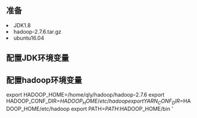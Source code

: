 
## 准备
<li>JDK1.8
<li>hadoop-2.7.6.tar.gz
<li>ubuntu16.04

## 配置JDK环境变量



## 配置hadoop环境变量
  export HADOOP_HOME=/home/qly/hadoop/hadoop-2.7.6
  export HADOOP_CONF_DIR=$HADOOP_HOME/etc/hadoop
  export YARN_CONF_DIR=$HADOOP_HOME/etc/hadoop
  export PATH=$PATH:$HADOOP_HOME/bin ’


